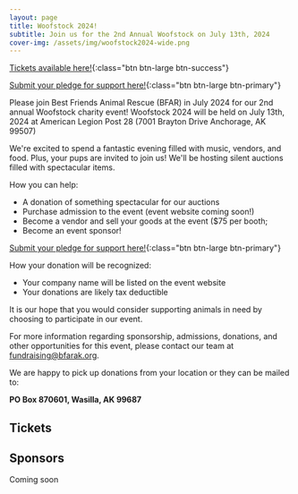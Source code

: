 ```yaml
---
layout: page
title: Woofstock 2024!
subtitle: Join us for the 2nd Annual Woofstock on July 13th, 2024
cover-img: /assets/img/woofstock2024-wide.png
---
```


[Tickets available here!](https://woofstock2024.eventbrite.com){:class="btn btn-large btn-success"}


[Submit your pledge for support here!](https://forms.gle/Fvd8bMkTMnZq71eU8){:class="btn btn-large btn-primary"}

Please join Best Friends Animal Rescue (BFAR) in July 2024 for our 2nd annual Woofstock
charity event! Woofstock 2024 will be held on July 13th, 2024 at American Legion Post 28 (7001 Brayton Drive Anchorage, AK 99507)

We're excited to spend a fantastic evening filled with music, vendors, and food. Plus, your
pups are invited to join us! We'll be hosting silent auctions filled with spectacular
items.

How you can help:
* A donation of something spectacular for our auctions
* Purchase admission to the event (event website coming soon!)
* Become a vendor and sell your goods at the event ($75 per booth;
* Become an event sponsor!

[Submit your pledge for support here!](https://forms.gle/Fvd8bMkTMnZq71eU8){:class="btn btn-large btn-primary"}

How your donation will be recognized:
* Your company name will be listed on the event website
* Your donations are likely tax deductible

It is our hope that you would consider supporting animals in need by choosing to
participate in our event.

For more information regarding sponsorship, admissions, donations, and other
opportunities for this event, please contact our team at [fundraising@bfarak.org](mailto:fundraising@bfarak.org).

We are happy to pick up donations from your location or they can
be mailed to:

**PO Box 870601, Wasilla, AK 99687**

## Tickets

<div id="eventbrite-widget-container-836883028667"></div>

<script src="https://www.eventbrite.com/static/widgets/eb_widgets.js"></script>

<script type="text/javascript">
    var exampleCallback = function() {
        console.log('Order complete!');
    };

    window.EBWidgets.createWidget({
        // Required
        widgetType: 'checkout',
        eventId: '836883028667',
        iframeContainerId: 'eventbrite-widget-container-836883028667',

        // Optional
        iframeContainerHeight: 425,  // Widget height in pixels. Defaults to a minimum of 425px if not provided
        onOrderComplete: exampleCallback  // Method called when an order has successfully completed
    });
</script>

## Sponsors

Coming soon

